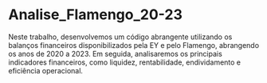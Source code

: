 # Analise_Flamengo_20-23
Neste trabalho, desenvolvemos um código abrangente utilizando os balanços financeiros disponibilizados pela EY e pelo Flamengo, abrangendo os anos de 2020 a 2023. Em seguida, analisaremos os principais indicadores financeiros, como liquidez, rentabilidade, endividamento e eficiência operacional.
